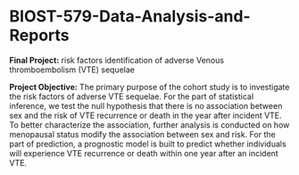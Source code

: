 # BIOST-579-Data-Analysis-and-Reports

**Final Project:**
risk factors identification of adverse Venous thromboembolism (VTE) sequelae

**Project Objective:**
The primary purpose of the cohort study is to investigate the risk factors of adverse VTE sequelae. For the part of statistical inference, we test the null hypothesis that there is no association between sex and the risk of VTE recurrence or death in the year after incident VTE. To better characterize the association, further analysis is conducted on how menopausal status modify the association between sex and risk. For the part of prediction, a prognostic model is built to predict whether individuals will experience VTE recurrence or death within one year after an incident VTE.

